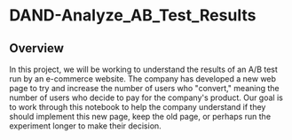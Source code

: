 # DAND-Analyze_AB_Test_Results

## Overview 
In this project, we will be working to understand the results of an A/B test run by an e-commerce website. The company has developed a new web page to try and increase the number of users who "convert," meaning the number of users who decide to pay for the company's product. Our goal is to work through this notebook to help the company understand if they should implement this new page, keep the old page, or perhaps run the experiment longer to make their decision.

